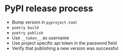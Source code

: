 # PyPI release process
* Bump version in `pyproject.toml`
* `poetry build`
* `poetry publish`
* Use `__token__` as username
* Use project specific api token in the password field 
* Verify that publishing a new version was successful

